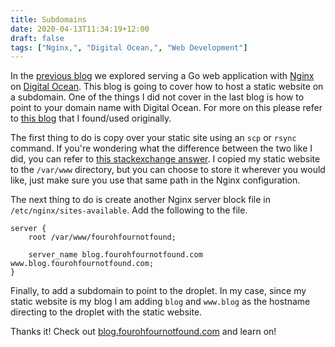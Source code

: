```yaml
---
title: Subdomains
date: 2020-04-13T11:34:19+12:00
draft: false
tags: ["Nginx,", "Digital Ocean,", "Web Development"]
---
```


In the [previous blog](/nginx/hello-nginx/index.html) we explored serving a Go web application with [Nginx](https://nginx.com) on [Digital Ocean](https://digitalocean.com). This blog is going to cover how to host a static website on a subdomain. One of the things I did not cover in the last blog is how to point to your domain name with Digital Ocean. For more on this please refer to [this blog](https://www.digitalocean.com/community/tutorials/how-to-point-to-digitalocean-nameservers-from-common-domain-registrars) that I found/used originally.

The first thing to do is copy over your static site using an `scp` or `rsync` command. If you're wondering what the difference between the two like I did, you can refer to [this stackexchange answer](https://unix.stackexchange.com/a/39719). I copied my static website to the `/var/www` directory, but you can choose to store it wherever you would like, just make sure you use that same path in the Nginx configuration.

The next thing to do is create another Nginx server block file in `/etc/nginx/sites-available`. Add the following to the file. 

```
server {
	root /var/www/fourohfournotfound;

	server_name blog.fourohfournotfound.com www.blog.fourohfournotfound.com;
}
```

Finally, to add a subdomain to point to the droplet. In my case, since my static website is my blog I am adding `blog` and `www.blog` as the hostname directing to the droplet with the static website.

Thanks it! Check out [blog.fourohfournotfound.com](http://blog.fourohfournotfound.com) and learn on!
